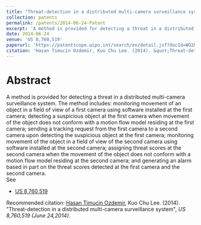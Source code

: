 ```yaml
---
title: "Threat-detection in a distributed multi-camera surveillance system"
collection: patents
permalink: /patents/2014-06-24-Patent
excerpt: 'A method is provided for detecting a threat in a distributed multi-camera surveillance system.'
date: 2014-06-24
venue: 'US 8,760,519'
paperurl: 'https://patentscope.wipo.int/search/en/detail.jsf?docId=WO2008100359&recNum=4&office=&queryString=FP%3A%28ozedmir%29&prevFilter=&sortOption=Pub+Date+Desc&maxRec=4'
citation: 'Hasan Timucin Ozdemir, Kuo Chu Lee. (2014). &quot;Threat-detection in a distributed multi-camera surveillance system&quot;, <i>US 8,760,519 (June 24,2014)</i>.'
---
```


Abstract
========
A method is provided for detecting a threat in a distributed multi-camera surveillance system. 
The method includes: 
monitoring movement of an object in a field of view of a first camera using software installed at the first camera; 
detecting a suspicious object at the first camera when movement of the object does not conform with a motion flow model residing at the first camera; 
sending a tracking request from the first camera to a second camera upon detecting the suspicious object at the first camera; 
monitoring movement of the object in a field of view of the second camera using software installed at the second camera; 
assigning threat scores at the second camera when the movement of the object does not conform with a motion flow model residing at the second camera; 
and generating an alarm based in part on the threat scores detected at the first camera and the second camera.
<br>
See
- [US 8,760,519](http://patft.uspto.gov/netacgi/nph-Parser?Sect1=PTO2&Sect2=HITOFF&p=1&u=%2Fnetahtml%2FPTO%2Fsearch-bool.html&r=1&f=G&l=50&co1=AND&d=PTXT&s1=8,760,519.PN.&OS=PN/8,760,519&RS=PN/8,760,519)

Recommended citation: [Hasan Timucin Ozdemir](https://www.linkedin.com/in/hasantimucinozdemir/), Kuo Chu Lee. (2014). "Threat-detection in a distributed multi-camera surveillance system", <i>US 8,760,519 (June 24,2014)</i>. 


